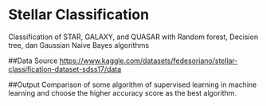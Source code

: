 # Stellar Classification
Classification of STAR, GALAXY, and QUASAR with Random forest, Decision tree, dan Gaussian Naive Bayes algorithms

##Data Source
https://www.kaggle.com/datasets/fedesoriano/stellar-classification-dataset-sdss17/data

##Output
Comparison of some algorithm of supervised learning in machine learning and choose the higher accuracy score as the best algorithm.

